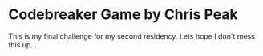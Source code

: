 Codebreaker Game by Chris Peak
===========

This is my final challenge for my second residency. Lets hope I don't mess this up...
